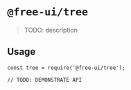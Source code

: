 # `@free-ui/tree`

> TODO: description

## Usage

```
const tree = require('@free-ui/tree');

// TODO: DEMONSTRATE API
```
